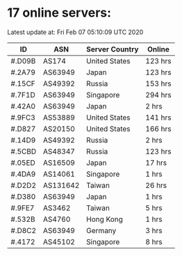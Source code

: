 # 17 online servers:

Latest update at: Fri Feb 07 05:10:09 UTC 2020

| ID | ASN | Server Country | Online |
| -- | --- | -------------- | ------ |
| #.D09B | AS174 | United States | 123 hrs |
| #.2A79 | AS63949 | Japan | 123 hrs |
| #.15CF | AS49392 | Russia | 153 hrs |
| #.7F1D | AS63949 | Singapore | 294 hrs |
| #.42A0 | AS63949 | Japan | 2 hrs |
| #.9FC3 | AS53889 | United States | 141 hrs |
| #.D827 | AS20150 | United States | 166 hrs |
| #.14D9 | AS49392 | Russia | 2 hrs |
| #.5CBD | AS48347 | Russia | 123 hrs |
| #.05ED | AS16509 | Japan | 17 hrs |
| #.4DA9 | AS14061 | Singapore | 1 hrs |
| #.D2D2 | AS131642 | Taiwan | 26 hrs |
| #.D380 | AS63949 | Japan | 1 hrs |
| #.9FE7 | AS3462 | Taiwan | 5 hrs |
| #.532B | AS4760 | Hong Kong | 1 hrs |
| #.D8C2 | AS63949 | Germany | 3 hrs |
| #.4172 | AS45102 | Singapore | 8 hrs |

